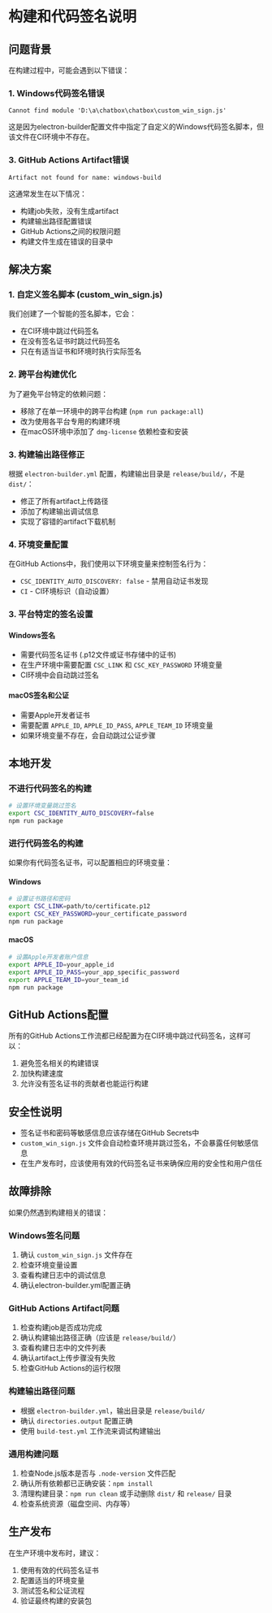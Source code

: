 # 构建和代码签名说明

## 问题背景

在构建过程中，可能会遇到以下错误：

### 1. Windows代码签名错误
```
Cannot find module 'D:\a\chatbox\chatbox\custom_win_sign.js'
```

这是因为electron-builder配置文件中指定了自定义的Windows代码签名脚本，但该文件在CI环境中不存在。

### 3. GitHub Actions Artifact错误
```
Artifact not found for name: windows-build
```

这通常发生在以下情况：
- 构建job失败，没有生成artifact
- 构建输出路径配置错误
- GitHub Actions之间的权限问题
- 构建文件生成在错误的目录中

## 解决方案

### 1. 自定义签名脚本 (custom_win_sign.js)

我们创建了一个智能的签名脚本，它会：
- 在CI环境中跳过代码签名
- 在没有签名证书时跳过代码签名
- 只在有适当证书和环境时执行实际签名

### 2. 跨平台构建优化

为了避免平台特定的依赖问题：
- 移除了在单一环境中的跨平台构建 (`npm run package:all`)
- 改为使用各平台专用的构建环境
- 在macOS环境中添加了 `dmg-license` 依赖检查和安装

### 3. 构建输出路径修正

根据 `electron-builder.yml` 配置，构建输出目录是 `release/build/`，不是 `dist/`：
- 修正了所有artifact上传路径
- 添加了构建输出调试信息
- 实现了容错的artifact下载机制

### 4. 环境变量配置

在GitHub Actions中，我们使用以下环境变量来控制签名行为：
- `CSC_IDENTITY_AUTO_DISCOVERY: false` - 禁用自动证书发现
- `CI` - CI环境标识（自动设置）

### 3. 平台特定的签名设置

#### Windows签名
- 需要代码签名证书 (.p12文件或证书存储中的证书)
- 在生产环境中需要配置 `CSC_LINK` 和 `CSC_KEY_PASSWORD` 环境变量
- CI环境中会自动跳过签名

#### macOS签名和公证
- 需要Apple开发者证书
- 需要配置 `APPLE_ID`, `APPLE_ID_PASS`, `APPLE_TEAM_ID` 环境变量
- 如果环境变量不存在，会自动跳过公证步骤

## 本地开发

### 不进行代码签名的构建
```bash
# 设置环境变量跳过签名
export CSC_IDENTITY_AUTO_DISCOVERY=false
npm run package
```

### 进行代码签名的构建
如果你有代码签名证书，可以配置相应的环境变量：

#### Windows
```bash
# 设置证书路径和密码
export CSC_LINK=path/to/certificate.p12
export CSC_KEY_PASSWORD=your_certificate_password
npm run package
```

#### macOS
```bash
# 设置Apple开发者账户信息
export APPLE_ID=your_apple_id
export APPLE_ID_PASS=your_app_specific_password
export APPLE_TEAM_ID=your_team_id
npm run package
```

## GitHub Actions配置

所有的GitHub Actions工作流都已经配置为在CI环境中跳过代码签名，这样可以：
1. 避免签名相关的构建错误
2. 加快构建速度
3. 允许没有签名证书的贡献者也能运行构建

## 安全性说明

- 签名证书和密码等敏感信息应该存储在GitHub Secrets中
- `custom_win_sign.js` 文件会自动检查环境并跳过签名，不会暴露任何敏感信息
- 在生产发布时，应该使用有效的代码签名证书来确保应用的安全性和用户信任

## 故障排除

如果仍然遇到构建相关的错误：

### Windows签名问题
1. 确认 `custom_win_sign.js` 文件存在
2. 检查环境变量设置
3. 查看构建日志中的调试信息
4. 确认electron-builder.yml配置正确

### GitHub Actions Artifact问题
1. 检查构建job是否成功完成
2. 确认构建输出路径正确（应该是 `release/build/`）
3. 查看构建日志中的文件列表
4. 确认artifact上传步骤没有失败
5. 检查GitHub Actions的运行权限

### 构建输出路径问题
- 根据 `electron-builder.yml`，输出目录是 `release/build/`
- 确认 `directories.output` 配置正确
- 使用 `build-test.yml` 工作流来调试构建输出

### 通用构建问题
1. 检查Node.js版本是否与 `.node-version` 文件匹配
2. 确认所有依赖都已正确安装：`npm install`
3. 清理构建目录：`npm run clean` 或手动删除 `dist/` 和 `release/` 目录
4. 检查系统资源（磁盘空间、内存等）

## 生产发布

在生产环境中发布时，建议：
1. 使用有效的代码签名证书
2. 配置适当的环境变量
3. 测试签名和公证流程
4. 验证最终构建的安装包
